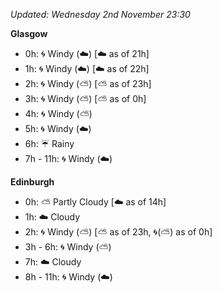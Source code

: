 *Updated: Wednesday 2nd November 23:30*

**Glasgow**

* 0h: :cyclone: Windy (:cloud:) [:cloud: as of 21h]
* 1h: :cyclone: Windy (:cloud:) [:cloud: as of 22h]
* 2h: :cyclone: Windy (:partly_sunny:) [:partly_sunny: as of 23h]
* 3h: :cyclone: Windy (:partly_sunny:) [:partly_sunny: as of 0h]
* 4h: :cyclone: Windy (:partly_sunny:)
* 5h: :cyclone: Windy (:cloud:)
* 6h: :umbrella: Rainy
* 7h - 11h: :cyclone: Windy (:cloud:)

**Edinburgh**

* 0h: :partly_sunny: Partly Cloudy [:cloud: as of 14h]
* 1h: :cloud: Cloudy
* 2h: :cyclone: Windy (:partly_sunny:) [:partly_sunny: as of 23h, :cyclone:(:partly_sunny:) as of 0h]
* 3h - 6h: :cyclone: Windy (:partly_sunny:)
* 7h: :cloud: Cloudy
* 8h - 11h: :cyclone: Windy (:cloud:)
